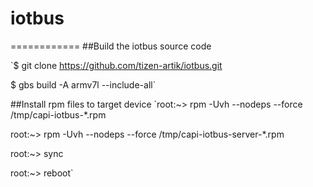 # iotbus
============
##Build the iotbus source code

`$ git clone https://github.com/tizen-artik/iotbus.git

$ gbs build -A armv7l --include-all`

##Install rpm files to target device
`root:~> rpm -Uvh --nodeps --force /tmp/capi-iotbus-*.rpm

root:~> rpm -Uvh --nodeps --force /tmp/capi-iotbus-server-*.rpm

root:~> sync

root:~> reboot`

